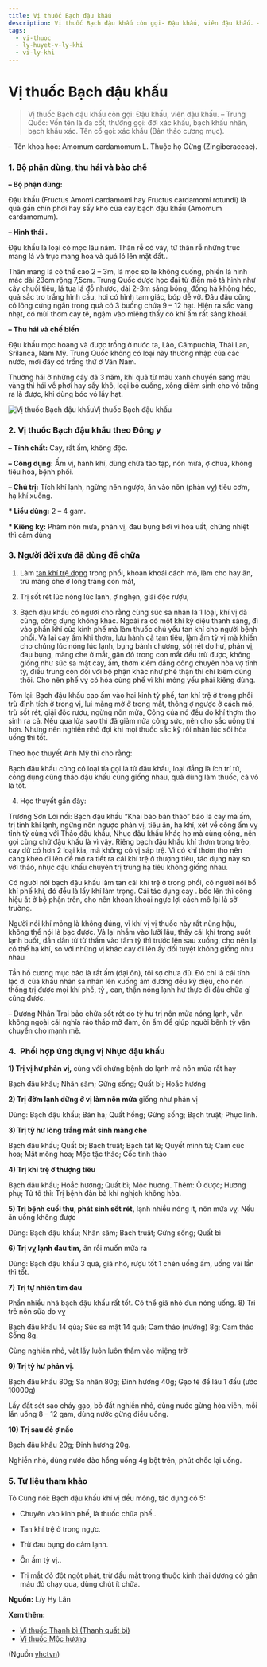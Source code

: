 ```yaml
---
title: Vị thuốc Bạch đậu khấu
description: Vị thuốc Bạch đậu khấu còn gọi- Đậu khấu, viên đậu khấu. – Trung Quốc- Vốn tên là đa cốt, thường gọi- đới xác khấu, bạch khấu nhân, bạch khấu xác. Tên cổ gọi- xác khấu (Bản thảo cương mục).
tags:
  - vi-thuoc
  - ly-huyet-v-ly-khi
  - vi-ly-khi
---
```


# Vị thuốc Bạch đậu khấu 

> Vị thuốc Bạch đậu khấu còn gọi: Đậu khấu, viên đậu khấu. – Trung Quốc: Vốn tên là đa cốt, thường gọi: đới xác khấu, bạch khấu nhân, bạch khấu xác. Tên cổ gọi: xác khấu (Bản thảo cương mục).

– Tên khoa học: Amomum cardamomum L. Thuộc họ Gừng (Zingiberaceae).

### **1. Bộ phận dùng, thu hái và bào chế**

**– Bộ phận dùng:**

Đậu khấu (Fructus Amomi cardamomi hay Fructus cardamomi rotundi) là quả gần chín phơi hay sấy khô của cây bạch đậu khấu (Amomum cardamomum).

**– Hình thái .**

Đậu khấu là loại cỏ mọc lâu năm. Thân rễ có vảy, từ thân rễ những trục mang lá và trục mang hoa và quá ló lên mặt đất..

Thân mang lá có thể cao 2 – 3m, lá mọc so le không cuống, phiến lá hình mác dài 23cm rộng 7,5cm. Trung Quốc dược học đại từ điển mô tả hình như cây chuối tiêu, lá tựa lá đỗ nhược, dài 2-3m sáng bóng, đồng hà không héo, quả sắc tro trắng hình cầu, hơi có hình tam giác, bóp dễ vỡ. Đâu đâu cũng có lông cứng ngắn trong quả có 3 buồng chứa 9 – 12 hạt. Hiện ra sắc vàng nhạt, có mùi thơm cay tê, ngậm vào miệng thấy có khí ấm rất sảng khoái.

**– Thu hái và chế biến**

Đậu khấu mọc hoang và được trồng ở nước ta, Lào, Cămpuchia, Thái Lan, Srilanca, Nam Mỹ. Trung Quốc không có loại này thường nhập của các nước, mới đây có trồng thử ở Vân Nam.

Thường hái ở những cây đã 3 năm, khi quả từ màu xanh chuyển sang màu vàng thì hái về phơi hay sấy khô, loại bỏ cuống, xông diêm sinh cho vỏ trắng ra là được, khi dùng bóc vỏ lấy hạt.

![Vị thuốc Bạch đậu khấu](/imgs/yhctvn/Vi-thuoc-Bach-dau-khau.jpg)Vị thuốc Bạch đậu khấu

### **2. Vị thuốc Bạch đậu khấu theo Đông y**

**– Tính chất:** Cay, rất ấm, không độc. 

**– Công dụng:** Ấm vị, hành khí, dùng chữa tào tạp, nôn mửa, ợ chua, không tiêu hóa, bệnh phổi.

**– Chủ trị:** Tích khí lạnh, ngừng nên ngược, ăn vào nôn (phản vỵ) tiêu cơm, hạ khí xuống.

**\* Liều dùng:** 2 – 4 gam. 

**\* Kiêng kỵ:** Phàm nôn mửa, phản vị, đau bụng bởi vì hỏa uất, chứng nhiệt thì cấm dùng

### **3. Người đời xưa đã dùng để chữa**

1) Làm [tan khí trệ đọng](/yhctvn/dai-cuong-thuoc-ly-khi) trong phổi, khoan khoái cách mô, làm cho hay ăn, trừ màng che ở lòng tràng con mắt,

2) Trị sốt rét lúc nóng lúc lạnh, ợ nghẹn, giải độc rượu,

3) Bạch đậu khấu có người cho rằng cùng súc sa nhân là 1 loại, khí vị đã cùng, công dụng không khác. Ngoài ra có một khí kỳ diệu thanh sảng, đi vào phần khí của kinh phế mà làm thuốc chủ yếu tan khí cho người bệnh phổi. Và lại cay ấm khi thơm, lưu hành cả tam tiêu, làm ấm tỳ vị mà khiến cho chúng lúc nóng lúc lạnh, bụng bành chương, sốt rét do hư, phản vị, đau bụng, màng che ở mắt, gân đỏ trong con mắt đều trừ được, không giống như súc sa mật cay, ấm, thơm kiêm đắng công chuyên hòa vợ tỉnh tỳ, điều trung còn đối với bộ phận khác như phế thận thì chỉ kiêm dùng thôi. Cho nên phế vỵ có hỏa cùng phế vì khí mỏng yếu phải kiêng dùng.

Tóm lại: Bạch đậu khấu cao ấm vào hai kinh tỳ phế, tan khí trệ ở trong phổi trừ đình tích ở trong vị, lui màng mờ ở trong mắt, thông ợ ngược ở cách mô, trừ sốt rét, giải độc rượu, ngừng nôn mửa, Công của nó đều do khí thơm tho sinh ra cả. Nếu qua lửa sao thì đã giảm nửa công sức, nên cho sắc uống thì hơn. Nhưng nên nghiền nhỏ đợi khi mọi thuốc sắc kỹ rồi nhân lúc sôi hòa uống thi tốt.

Theo học thuyết Anh Mỹ thì cho rằng:

Bạch đậu khấu cũng có loại tía gọi là tử đậu khấu, loại đắng là ích trí tử, công dụng cùng thảo đậu khấu cùng giống nhau, quả dùng làm thuốc, cả vỏ là tốt.

4) Học thuyết gần đây:

Trương Sơn Lôi nối: Bạch đậu khấu “Khai báo bán tháo” bảo là cay mà ấm, trị tinh khí lạnh, ngừng nôn ngược phản vị, tiêu ăn, hạ khí, xét về công ấm vỵ tỉnh tỳ cùng với Thảo đậu khấu, Nhục đậu khấu khác họ mà cùng công, nên gọi cùng chữ đậu khấu là vì vậy. Riêng bạch đậu khấu khí thơm trong trẻo, cay dữ có hơn 2 loại kia, mà không có vị sáp trệ. Vì có khí thơm tho nên càng khéo đi lên để mở ra tiết ra cái khí trệ ở thượng tiêu, tác dụng này so với thảo, nhục đậu khấu chuyên trị trung hạ tiêu không giống nhau.

Có người nói bạch đậu khấu làm tan cái khí trệ ở trong phổi, có người nói bổ khí phế khí, đó đều là lấy khí làm trọng. Cái tác dụng cay . bốc lên thì công hiệu ắt ở bộ phận trên, cho nên khoan khoái ngực lợi cách mô lại là sở trường.

Người nói khí mỏng là không đúng, vì khí vị vị thuốc này rất nùng hậu, không thể nói là bạc được. Vả lại nhắm vào lưỡi lâu, thấy cái khí trong suốt lạnh buốt, dần dần từ từ thấm vào tâm tỳ thì trước lên sau xuống, cho nên lại có thể hạ khí, so với những vị khác cay đi lên ấy đối tuyệt không giống như nhau 

Tần hồ cương mục bảo là rất ấm (đại ôn), tôi sợ chưa đủ. Đó chỉ là cái tính lạc dị của khấu nhân sa nhân lên xuống âm dương đều kỳ diệu, cho nên thống trị được mọi khí phế, tỳ , can, thận nóng lạnh hư thực đi đâu chữa gì cũng được. 

– Dương Nhân Trai bảo chữa sốt rét do tỳ hư trị nôn mửa nóng lạnh, vẫn không ngoài cái nghĩa ráo thấp mở đàm, ôn ấm để giúp người bệnh tỳ vận chuyển cho mạnh mẽ.

### **4.  Phối hợp ứng dụng vị Nhục đậu khấu**

**1) Trị vị hư phản vị,** cùng với chứng bệnh do lạnh mà nôn mửa rất hay

Bạch đậu khấu; Nhân sâm; Gừng sống; Quất bì; Hoắc hương

**2) Trị đờm lạnh dừng ở vị làm nôn mửa** giống như phản vị 

Dùng: Bạch đậu khấu; Bán hạ; Quất hồng; Gừng sống; Bạch truật; Phục linh.

**3) Trị tỳ hư lòng trắng mắt sinh màng che**

Bạch đậu khấu; Quất bì; Bạch truật; Bạch tật lê; Quyết minh tử; Cam cúc hoa; Mật mông hoa; Mộc tặc thảo; Cốc tinh thảo

**4) Trị khí trệ ở thượng tiêu**

Bạch đậu khấu; Hoắc hương; Quất bì; Mộc hương. Thêm: Ô dược; Hương phụ; Tử tô thì: Trị bệnh đàn bà khí nghịch không hòa.

**5) Trị bệnh cuối thu, phát sinh sốt rét,** lạnh nhiều nóng ít, nôn mửa vỵ. Nếu ăn uống không được 

Dùng: Bạch đậu khấu; Nhân sâm; Bạch truật; Gừng sống; Quất bì

**6) Trị vỵ lạnh đau tim,** ăn rồi muốn mửa ra 

Dùng: Bạch đậu khấu 3 quả, giã nhỏ, rượu tốt 1 chén uống ấm, uống vài lần thì tốt.

**7) Trị tự nhiên tim đau**

Phần nhiều nhá bạch đậu khấu rất tốt. Có thể giã nhỏ đun nóng uống. 8) Tri trẻ nôn sữa do vỵ 

Bạch đậu khấu 14 qủa; Súc sa mật 14 quả; Cam thảo (nướng) 8g; Cam thảo Sống 8g.

Cùng nghiền nhỏ, vắt lấy luôn luôn thấm vào miệng trở

**9) Trị tỳ hư phản vị.** 

Bạch đậu khấu 80g; Sa nhân 80g; Đinh hương 40g; Gạo tẻ để lâu 1 đấu (ước 10000g)

Lấy đất sét sao cháy gạo, bỏ đất nghiền nhỏ, dùng nước gừng hòa viên, mỗi lần uống 8 – 12 gam, dùng nước gừng điều uống.

**10) Trị sau đẻ ợ nấc** 

Bạch đậu khấu 20g; Đinh hương 20g.

Nghiền nhỏ, dùng nước đào hồng uống 4g bột trên, phút chốc lại uống.

### **5. Tư liệu tham khảo**

Tô Cùng nói: Bạch đậu khấu khí vị đều mỏng, tác dụng có 5:

+ Chuyên vào kinh phế, là thuốc chữa phế..

+ Tan khí trệ ở trong ngực. 

+ Trừ đau bụng do cảm lạnh. 

+ Ôn ấm tỳ vị..

+ Trị mắt đỏ đột ngột phát, trừ đầu mắt trong thuộc kinh thái dương có gân máu đỏ chạy qua, dùng chút ít chữa.

**Nguồn:** L/y Hy Lãn

**Xem thêm:**

* [Vị thuốc Thanh bì (Thanh quất bì)](/yhctvn/vi-thuoc-thanh-bi-thanh-quat-bi)
* [Vị thuốc Mộc hương](/yhctvn/vi-thuoc-moc-huong)

(Nguồn <a href="https://yhctvn.com/vi-thuoc-bach-dau-khau/" target="_blank">yhctvn</a>)
